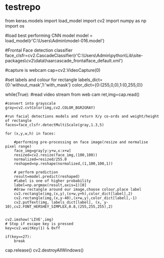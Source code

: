 # testrepo
from keras.models import load_model
import cv2
import numpy as np
import os

#load best performing CNN model
model = load_model(r'C:\Users\Admin\model-016.model')

#Frontal Face detection classifier
face_clsfr=cv2.CascadeClassifier(r'C:\Users\Admin\python\Lib\site-packages\cv2\data\haarcascade_frontalface_default.xml')

#capture is webcam
cap=cv2.VideoCapture(0)

#set labels and colour for rectangle
labels_dict={0:'without_mask',1:'with_mask'}
color_dict={0:(255,0,0),1:(0,255,0)}

while(True):
    #read video stream from web cam
    ret,img=cap.read()
    
    #convert into grayscale
    gray=cv2.cvtColor(img,cv2.COLOR_BGR2GRAY)
    
    #run facial detections models and return X/y co-ords and weight/height of rectangle
    faces=face_clsfr.detectMultiScale(gray,1.3,5)  

    for (x,y,w,h) in faces:
        
        #performing pre-processing on face image(resize and normalise pixel range)
        face_img=gray[y:y+w,x:x+w]
        resized=cv2.resize(face_img,(100,100))
        normalized=resized/255.0
        reshaped=np.reshape(normalized,(1,100,100,1))
        
        # perform prediction
        result=model.predict(reshaped)
        #label is one of higher probability
        label=np.argmax(result,axis=1)[0]
        #draw rectangle around our image,choose colour,place label
        cv2.rectangle(img,(x,y),(x+w,y+h),color_dict[label],2)
        cv2.rectangle(img,(x,y-40),(x+w,y),color_dict[label],-1)
        cv2.putText(img, labels_dict[label], (x, y-10),cv2.FONT_HERSHEY_SIMPLEX,0.8,(255,255,255),2)
        
        
    cv2.imshow('LIVE',img)
    # Stop if escape key is pressed  
    key=cv2.waitKey(1) & 0xff
    
    if(key==27):
        break
        
cap.release()
cv2.destroyAllWindows()
